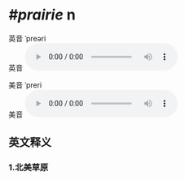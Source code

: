 # ***\#prairie*** n
英音 ˈpreəri  
英音
<audio src="./media/prairie1_AAC.aac" controls="controls"></audio>

美音 ˈpreri  
美音
<audio src="./media/prairie2_AAC.aac" controls="controls"></audio>



  

英文释义
---
### 1.**北美草原**  


